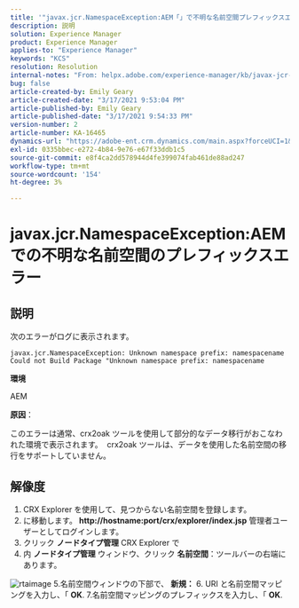 ```yaml
---
title: '"javax.jcr.NamespaceException:AEM「」で不明な名前空間プレフィックスエラーが発生しました'
description: 説明
solution: Experience Manager
product: Experience Manager
applies-to: "Experience Manager"
keywords: "KCS"
resolution: Resolution
internal-notes: "From: helpx.adobe.com/experience-manager/kb/javax-jcr-NamespaceException-Unknown-namespace-prefix-error-in-AEM.html"
bug: false
article-created-by: Emily Geary
article-created-date: "3/17/2021 9:53:04 PM"
article-published-by: Emily Geary
article-published-date: "3/17/2021 9:54:33 PM"
version-number: 2
article-number: KA-16465
dynamics-url: "https://adobe-ent.crm.dynamics.com/main.aspx?forceUCI=1&pagetype=entityrecord&etn=knowledgearticle&id=c1f6b325-6b87-eb11-a812-000d3a593216"
exl-id: 0335bbec-e272-4b84-9e76-e67f33ddb1c5
source-git-commit: e8f4ca2dd578944d4fe399074fab461de88ad247
workflow-type: tm+mt
source-wordcount: '154'
ht-degree: 3%

---
```


# javax.jcr.NamespaceException:AEMでの不明な名前空間のプレフィックスエラー

## 説明


次のエラーがログに表示されます。




```
javax.jcr.NamespaceException: Unknown namespace prefix: namespacename
Could not Build Package "Unknown namespace prefix: namespacename
```


<b>環境</b>

AEM

<b>原因</b>：

このエラーは通常、crx2oak ツールを使用して部分的なデータ移行がおこなわれた環境で表示されます。  crx2oak ツールは、データを使用した名前空間の移行をサポートしていません。


## 解像度


1. CRX Explorer を使用して、見つからない名前空間を登録します。
2. に移動します。 <b>http://hostname:port/crx/explorer/index.jsp</b> 管理者ユーザーとしてログインします。
3. クリック <b>ノードタイプ管理</b> CRX Explorer で
4. 内 <b>ノードタイプ管理</b> ウィンドウ、クリック <b>名前空間</b>：ツールバーの右端にあります。

![rtaimage](https://helpx.adobe.com/content/dam/help/en/experience-manager/kb/javax-jcr-NamespaceException-Unknown-namespace-prefix-error-in-AEM/_jcr_content/main-pars/procedure/proc_par/step_2/step_par/image/rtaimage.png "rtaimage")
5.名前空間ウィンドウの下部で、 <b>新規：</b>
6. URI と名前空間マッピングを入力し、「 <b>OK</b>.
7.名前空間マッピングのプレフィックスを入力し、「 <b>OK</b>.
